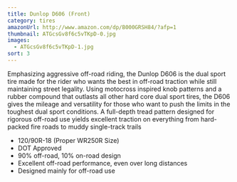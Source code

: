 ```yaml
---
title: Dunlop D606 (Front)
category: tires
amazonUrl: http://www.amazon.com/dp/B000GRSH84/?afp=1
thumbnail: ATGcsGv8f6c5vTKpD-0.jpg
images:
  - ATGcsGv8f6c5vTKpD-1.jpg
sort: 3
---
```


Emphasizing aggressive off-road riding, the Dunlop D606 is the dual sport tire made for the rider who wants the best in off-road traction while still maintaining street legality. Using motocross inspired knob patterns and a rubber compound that outlasts all other hard core dual sport tires, the D606 gives the mileage and versatility for those who want to push the limits in the toughest dual sport conditions. A full-depth tread pattern designed for rigorous off-road use yields excellent traction on everything from hard-packed fire roads to muddy single-track trails

* 120/90R-18 (Proper WR250R Size)
* DOT Approved
* 90% off-road, 10% on-road design
* Excellent off-road performance, even over long distances
* Designed mainly for off-road use

